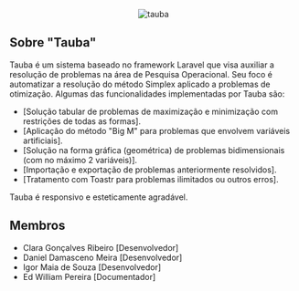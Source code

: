 <p align="center">
  <img src="https://github.com/user-attachments/assets/43fded72-1c2e-4c13-b8b4-398b8555c623" alt="tauba">
</p>

## Sobre "Tauba"

Tauba é um sistema baseado no framework Laravel que visa auxiliar a resolução de problemas na área de Pesquisa Operacional. Seu foco é automatizar a resolução do método Simplex aplicado a problemas de otimização. Algumas das funcionalidades implementadas por Tauba são:

- [Solução tabular de problemas de maximização e minimização com restrições de todas as formas].
- [Aplicação do método "Big M" para problemas que envolvem variáveis artificiais].
- [Solução na forma gráfica (geométrica) de problemas bidimensionais (com no máximo 2 variáveis)].
- [Importação e exportação de problemas anteriormente resolvidos].
- [Tratamento com Toastr para problemas ilimitados ou outros erros].

Tauba é responsivo e esteticamente agradável.

## Membros

- Clara Gonçalves Ribeiro [Desenvolvedor]
- Daniel Damasceno Meira [Desenvolvedor]
- Igor Maia de Souza [Desenvolvedor]
- Ed William Pereira [Documentador]
